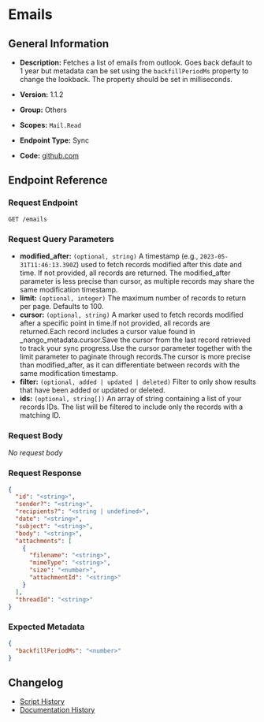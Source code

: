 <!-- BEGIN GENERATED CONTENT -->
# Emails

## General Information

- **Description:** Fetches a list of emails from outlook. Goes back default to 1 year
but metadata can be set using the `backfillPeriodMs` property
to change the lookback. The property should be set in milliseconds.

- **Version:** 1.1.2
- **Group:** Others
- **Scopes:** `Mail.Read`
- **Endpoint Type:** Sync
- **Code:** [github.com](https://github.com/NangoHQ/integration-templates/tree/main/integrations/outlook/syncs/emails.ts)


## Endpoint Reference

### Request Endpoint

`GET /emails`

### Request Query Parameters

- **modified_after:** `(optional, string)` A timestamp (e.g., `2023-05-31T11:46:13.390Z`) used to fetch records modified after this date and time. If not provided, all records are returned. The modified_after parameter is less precise than cursor, as multiple records may share the same modification timestamp.
- **limit:** `(optional, integer)` The maximum number of records to return per page. Defaults to 100.
- **cursor:** `(optional, string)` A marker used to fetch records modified after a specific point in time.If not provided, all records are returned.Each record includes a cursor value found in _nango_metadata.cursor.Save the cursor from the last record retrieved to track your sync progress.Use the cursor parameter together with the limit parameter to paginate through records.The cursor is more precise than modified_after, as it can differentiate between records with the same modification timestamp.
- **filter:** `(optional, added | updated | deleted)` Filter to only show results that have been added or updated or deleted.
- **ids:** `(optional, string[])` An array of string containing a list of your records IDs. The list will be filtered to include only the records with a matching ID.

### Request Body

_No request body_

### Request Response

```json
{
  "id": "<string>",
  "sender?": "<string>",
  "recipients?": "<string | undefined>",
  "date": "<string>",
  "subject": "<string>",
  "body": "<string>",
  "attachments": [
    {
      "filename": "<string>",
      "mimeType": "<string>",
      "size": "<number>",
      "attachmentId": "<string>"
    }
  ],
  "threadId": "<string>"
}
```

### Expected Metadata

```json
{
  "backfillPeriodMs": "<number>"
}
```

## Changelog

- [Script History](https://github.com/NangoHQ/integration-templates/commits/main/integrations/outlook/syncs/emails.ts)
- [Documentation History](https://github.com/NangoHQ/integration-templates/commits/main/integrations/outlook/syncs/emails.md)

<!-- END  GENERATED CONTENT -->

